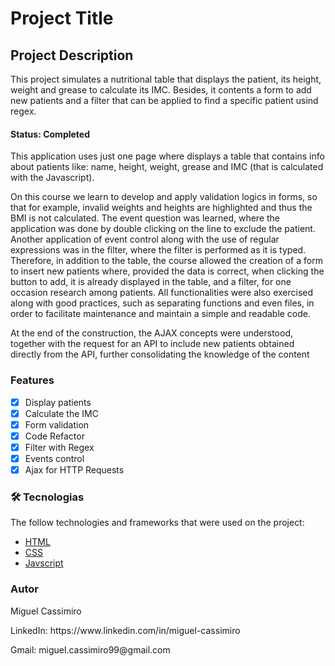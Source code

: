 # Project Title

## Project Description
<p>This project simulates a nutritional table that displays the patient, its height, weight and grease to calculate its IMC. Besides, it contents a form to add new patients and a filter that can be applied to find a specific patient usind regex. </p>


<!-- status -->
<h4> 
	Status: Completed
</h4>

<!--table content-->
<!--ts-->
   <p>This application uses just one page where displays a table that contains info about patients like: name, height, weight, grease and IMC (that is calculated with the Javascript). </p>
   <p> On this course we learn to develop and apply validation logics in forms, so that for example, invalid weights and heights are highlighted and thus the BMI is not calculated. The event question was learned, where the application was done by double clicking on the line to exclude the patient. Another application of event control along with the use of regular expressions was in the filter, where the filter is performed as it is typed.
Therefore, in addition to the table, the course allowed the creation of a form to insert new patients where, provided the data is correct, when clicking the button to add, it is already displayed in the table, and a filter, for one occasion research among patients.
All functionalities were also exercised along with good practices, such as separating functions and even files, in order to facilitate maintenance and maintain a simple and readable code. </p>
  <p>At the end of the construction, the AJAX concepts were understood, together with the request for an API to include new patients obtained directly from the API, further consolidating the knowledge of the content</p>
<!--te-->

### Features

- [x] Display patients
- [x] Calculate the IMC
- [x] Form validation
- [x] Code Refactor
- [x] Filter with Regex
- [x] Events control
- [x] Ajax for HTTP Requests

<!-- demo -->

<!-- requires/tests -->

<!-- technologies -->
### 🛠 Tecnologias

The follow technologies and frameworks that were used on the project:
<!--examples-->
- [HTML](https://developer.mozilla.org/pt-BR/docs/Web/HTML/HTML5)
- [CSS](https://developer.mozilla.org/pt-BR/docs/Archive/CSS3)
- [Javscript](https://developer.mozilla.org/pt-BR/docs/Aprender/JavaScript)

### Autor
<p>Miguel Cassimiro</p>
<p>LinkedIn: https://www.linkedin.com/in/miguel-cassimiro</p>
<p>Gmail: miguel.cassimiro99@gmail.com</p>
